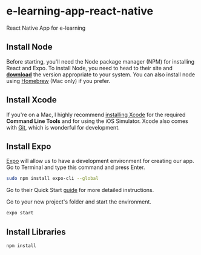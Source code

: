 # e-learning-app-react-native
React Native App for e-learning

## Install Node

Before starting, you'll need the Node package manager (NPM) for installing React and Expo. To install Node, you need to head to their site and [**download**](https://nodejs.org/en/) the version appropriate to your system. You can also install node using [Homebrew](https://brew.sh) (Mac only) if you prefer.

## Install Xcode

If you're on a Mac, I highly recommend [installing Xcode](https://itunes.apple.com/ca/app/xcode/id497799835?mt=12) for the required **Command Line Tools** and for using the iOS Simulator. Xcode also comes with [Git](https://git-scm.com), which is wonderful for development.

## Install Expo

[Expo](https://expo.io) will allow us to have a development environment for creating our app. Go to Terminal and type this command and press Enter.
```sh
sudo npm install expo-cli --global
```

Go to their Quick Start [guide](https://expo.io/learn) for more detailed instructions.

Go to your new project's folder and start the environment.
```sh
expo start
```

## Install Libraries
```sh
npm install
```
